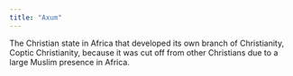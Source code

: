 ```yaml
---
title: "Axum"
---
```

The Christian state in Africa that developed its own branch of Christianity, Coptic Christianity, because it was cut off from other Christians due to a large Muslim presence in Africa.

